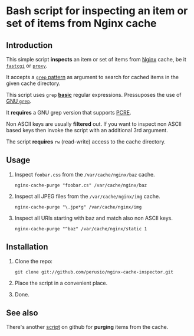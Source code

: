 # Bash script for inspecting an item or set of items from Nginx cache

## Introduction 

This simple script **inspects** an item or set of items from
[Nginx](http://nginx.org) cache, be it
[`fastcgi`](http://wiki.nginx.org/HttpFcgiModule#fastcgi_cache) or
[`proxy`](http://wiki.nginx.org/HttpProxyModule#proxy_cache).

It accepts a
[`grep` pattern](http://www.gnu.org/software/grep/manual/grep.html#Fundamental-Structure)
as argument to search for cached items in the given cache directory.

This script uses `grep`
[**basic**](http://www.gnu.org/software/grep/manual/grep.html#Basic-vs-Extended)
regular expressions. Pressuposes the use of
[GNU `grep`](http://www.gnu.org/software/grep/manual/grep.html).

It **requires** a GNU grep version that supports
[PCRE](ww.gnu.org/software/grep/manual/grep.html#grep-Programs).

Non ASCII keys are usually **filtered** out. If you want to inspect non
ASCII based keys then invoke the script with an additional 3rd argument.

The script **requires** `rw` (read-write) access to the cache
directory.

## Usage

 1. Inspect `foobar.css` from the `/var/cache/nginx/baz` cache.
 
        nginx-cache-purge "foobar.cs" /var/cache/nginx/baz
    
 2. Inspect all JPEG files from the `/var/cache/nginx/img` cache.
 
        nginx-cache-purge "\.jpe*g" /var/cache/nginx/img 
        
 3. Inspect all URIs starting with baz and match also non ASCII keys.
 
        nginx-cache-purge "^baz" /var/cache/nginx/static 1

## Installation 

 1. Clone the repo:
 
        git clone git://github.com/perusio/nginx-cache-inspector.git
    
 2. Place the script in a convenient place.
 
 3. Done.

## See also 

There's another [script](https://github.com/perusio/nginx-cache-purge)
on github for **purging** items from the cache.
